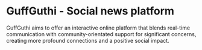 # GuffGuthi - Social news platform

GuffGuthi aims to offer an interactive online platform that blends real-time communication with community-orientated support for significant concerns, creating more profound connections and a positive social impact.
